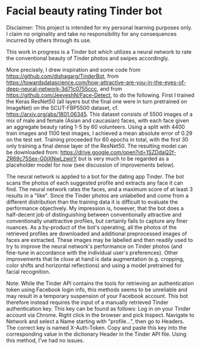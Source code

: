 # Facial beauty rating Tinder bot

Disclaimer: This project is intended for my personal learning purposes only. I claim no originality and take no responsibility for any consequences incurred by others through its use.

This work in progress is a Tinder bot which utilizes a neural network to rate the conventional beauty of Tinder photos and swipes accordingly. 

More precisely, I drew inspiration and some code from https://github.com/dishagarg/TinderBot, from https://towardsdatascience.com/how-attractive-are-you-in-the-eyes-of-deep-neural-network-3d71c0755ccc, and from https://github.com/JeeveshN/Face-Detect, to do the following. First I trained the Keras ResNet50 (all layers but the final one were in turn pretrained on ImageNet) on the SCUT-FBP5500 dataset, cf. https://arxiv.org/abs/1801.06345. This dataset consists of 5500 images of a mix of male and female (Asian and caucasian) faces, with each face given an aggregate beauty rating 1-5 by 60 volunteers. Using a split with 4400 train images and 1100 test images, I achieved a mean absolute error of 0.29 on the test set. Training proceeded for 60 epochs in total, with the first 30 only training a final dense layer of the ResNet50. The resulting model can be downloaded from: https://drive.google.com/open?id=1SZDdaQ2f-ZR69c75Sex-G0jXNwLzwirY but is very much to be regarded as a placeholder model for now (see discussion of improvements below). 

The neural network is applied to a bot for the dating app Tinder. The bot scans the photos of each suggested profile and extracts any face it can find. The neural network rates the faces, and a maximum score of at least 3 results in a "like". Since the Tinder photos are unlabelled and come from a different distribution than the training data it is difficult to evaluate the performance objectively. My impression is, however, that the bot does a half-decent job of distinguishing between conventionally attractive and conventionally unattractive profiles, but certainly fails to capture any finer nuances. As a by-product of the bot's operating, all the photos of the retrieved profiles are downloaded and additional preprocessed images of faces are extracted. These images may be labelled and then readily used to try to improve the neural network's performance on Tinder photos (and fine-tune in accordance with the individual user's preferences). Other improvements that lie close at hand is data augmentation (e.g. cropping, color shifts and horizontal reflections) and using a model pretrained for facial recognition. 

Note: While the Tinder API contains the tools for retrieving an authentication token using Facebook login info, this methods seems to be unreliable and may result in a temporary suspension of your Facebook account. This bot therefore instead requires the input of a manually retrieved Tinder authentication key. This key can be found as follows: Log in on your Tinder account via Chrome. Right click in the browser and pick Inspect. Navigate to Network and select a Name starting with "profile...", then go to Headers. The correct key is named X-Auth-Token. Copy and paste this key into the corresponding value in the dictionary Header in the Tinder API file. Using this method, I've had no issues. 

